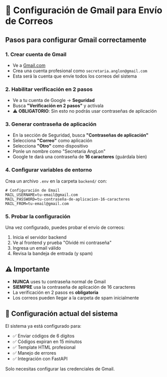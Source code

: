 # 📧 Configuración de Gmail para Envío de Correos

## Pasos para configurar Gmail correctamente

### 1. Crear cuenta de Gmail
- Ve a [Gmail.com](https://gmail.com)
- Crea una cuenta profesional como `secretaria.anglon@gmail.com`
- Esta será la cuenta que envíe todos los correos del sistema

### 2. Habilitar verificación en 2 pasos
- Ve a tu cuenta de Google → **Seguridad**
- Busca **"Verificación en 2 pasos"** y actívala
- ⚠️ **OBLIGATORIO**: Sin esto no podrás usar contraseñas de aplicación

### 3. Generar contraseña de aplicación
- En la sección de Seguridad, busca **"Contraseñas de aplicación"**
- Selecciona **"Correo"** como aplicación
- Selecciona **"Otro"** como dispositivo
- Ponle un nombre como "Secretaria AngLon"
- Google te dará una contraseña de **16 caracteres** (guárdala bien)

### 4. Configurar variables de entorno

Crea un archivo `.env` en la carpeta `backend/` con:

```env
# Configuración de Email
MAIL_USERNAME=tu-email@gmail.com
MAIL_PASSWORD=tu-contraseña-de-aplicacion-16-caracteres
MAIL_FROM=tu-email@gmail.com
```

### 5. Probar la configuración

Una vez configurado, puedes probar el envío de correos:

1. Inicia el servidor backend
2. Ve al frontend y prueba "Olvidé mi contraseña"
3. Ingresa un email válido
4. Revisa la bandeja de entrada (y spam)

## ⚠️ Importante

- **NUNCA** uses tu contraseña normal de Gmail
- **SIEMPRE** usa la contraseña de aplicación de 16 caracteres
- La verificación en 2 pasos es **obligatoria**
- Los correos pueden llegar a la carpeta de spam inicialmente

## 🔧 Configuración actual del sistema

El sistema ya está configurado para:
- ✅ Enviar códigos de 6 dígitos
- ✅ Códigos expiran en 15 minutos
- ✅ Template HTML profesional
- ✅ Manejo de errores
- ✅ Integración con FastAPI

Solo necesitas configurar las credenciales de Gmail.
